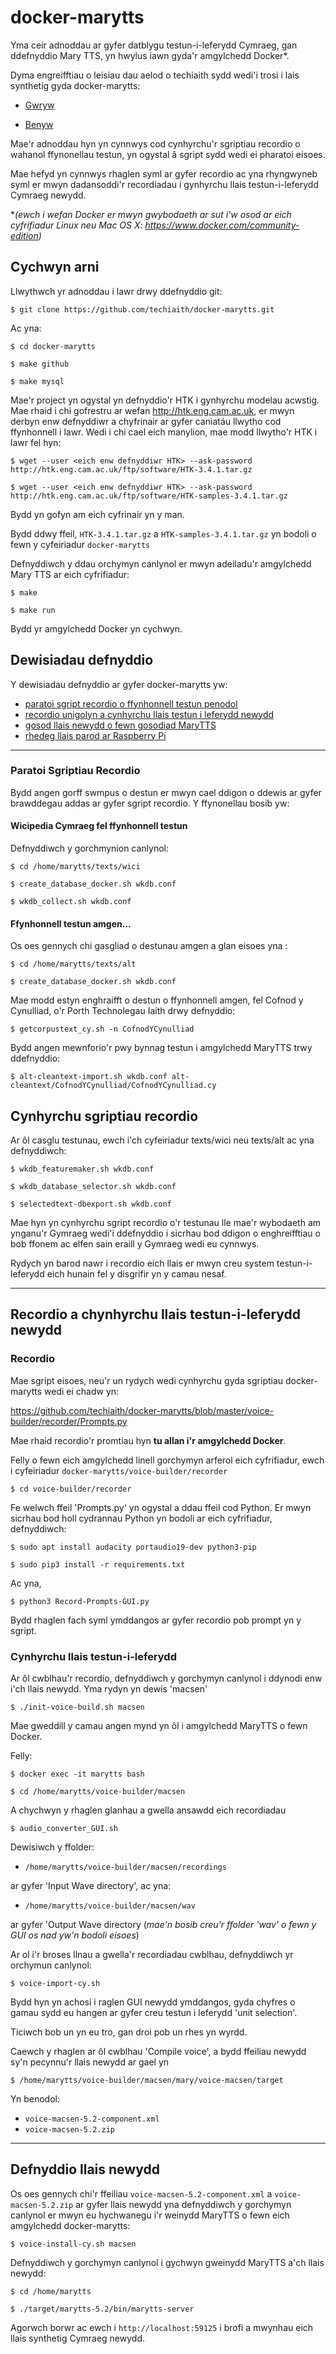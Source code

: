 # docker-marytts

Yma ceir adnoddau ar gyfer datblygu testun-i-leferydd Cymraeg, gan ddefnyddio 
Mary TTS, yn hwylus iawn gyda'r amgylchedd Docker*. 


Dyma engreifftiau o leisiau dau aelod o techiaith sydd wedi'i trosi i lais 
synthetig gyda docker-marytts:

 - [Gwryw](http://techiaith.cymru/wp-content/uploads/2017/03/MaryTTS-CY-1.wav)

 - [Benyw](http://techiaith.cymru/wp-content/uploads/2017/03/MaryTTS-CY-2.wav)

Mae'r adnoddau hyn yn cynnwys cod cynhyrchu'r sgriptiau recordio o wahanol ffynonellau
testun, yn ogystal â sgript sydd wedi ei pharatoi eisoes. 

Mae hefyd yn cynnwys rhaglen syml ar gyfer recordio ac yna rhyngwyneb syml er 
mwyn dadansoddi'r recordiadau i gynhyrchu llais testun-i-leferydd Cymraeg newydd. 


**(ewch i wefan Docker er mwyn gwybodaeth ar sut i'w osod ar eich cyfrifiadur Linux neu Mac OS X: https://www.docker.com/community-edition)*

## Cychwyn arni

Llwythwch yr adnoddau i lawr drwy ddefnyddio git:

`$ git clone https://github.com/techiaith/docker-marytts.git`

Ac yna:

`$ cd docker-marytts`

`$ make github`

`$ make mysql`

Mae'r project yn ogystal yn defnyddio'r HTK i gynhyrchu modelau acwstig. Mae rhaid i chi gofrestru ar wefan http://htk.eng.cam.ac.uk, er mwyn derbyn enw defnyddiwr a chyfrinair ar gyfer caniatáu llwytho cod ffynhonnell i lawr. Wedi i chi cael eich manylion, mae modd llwytho'r HTK i lawr fel hyn:

`$ wget --user <eich enw defnyddiwr HTK> --ask-password http://htk.eng.cam.ac.uk/ftp/software/HTK-3.4.1.tar.gz`

`$ wget --user <eich enw defnyddiwr HTK> --ask-password http://htk.eng.cam.ac.uk/ftp/software/HTK-samples-3.4.1.tar.gz`


Bydd yn gofyn am eich cyfrinair yn y man.

Bydd ddwy ffeil, `HTK-3.4.1.tar.gz` a `HTK-samples-3.4.1.tar.gz` yn bodoli o fewn y cyfeiriadur `docker-marytts`

Defnyddiwch y ddau orchymyn canlynol er mwyn adeiladu'r amgylchedd Mary TTS ar eich cyfrifiadur:

`$ make`

`$ make run`

Bydd yr amgylchedd Docker yn cychwyn.


## Dewisiadau defnyddio

Y dewisiadau defnyddio ar gyfer docker-marytts yw:

 * [paratoi sgript recordio o ffynhonnell testun penodol](#creusgript)
 * [recordio unigolyn a cynhyrchu llais testun i leferydd newydd](#recordiosgript)
 * [gosod llais newydd o fewn gosodiad MaryTTS](#defnyddiollais) 
 * [rhedeg llais parod ar Raspberry Pi](raspberrypi/README.md)

---

### <a name="creusgript"></a> Paratoi Sgriptiau Recordio

Bydd angen gorff swmpus o destun er mwyn cael ddigon o ddewis ar gyfer brawddegau 
addas ar gyfer sgript recordio. Y ffynonellau bosib yw:

#### Wicipedia Cymraeg fel ffynhonnell testun

Defnyddiwch y gorchmynion canlynol:

`$ cd /home/marytts/texts/wici`

`$ create_database_docker.sh wkdb.conf`

`$ wkdb_collect.sh wkdb.conf`


#### Ffynhonnell testun amgen...

Os oes gennych chi gasgliad o destunau amgen a glan eisoes yna :

`$ cd /home/marytts/texts/alt`

`$ create_database_docker.sh wkdb.conf`

Mae modd estyn enghraifft o destun o ffynhonnell amgen, fel Cofnod y Cynulliad, 
o'r Porth Technolegau Iaith drwy defnyddio:

`$ getcorpustext_cy.sh -n CofnodYCynulliad`

Bydd angen mewnforio'r pwy bynnag testun i amgylchedd MaryTTS trwy ddefnyddio:

`$ alt-cleantext-import.sh wkdb.conf alt-cleantext/CofnodYCynulliad/CofnodYCynulliad.cy`


## Cynhyrchu sgriptiau recordio

Ar ôl casglu testunau, ewch i'ch cyfeiriadur texts/wici neu texts/alt ac yna 
defnyddiwch:

`$ wkdb_featuremaker.sh wkdb.conf`

`$ wkdb_database_selector.sh wkdb.conf`

`$ selectedtext-dbexport.sh wkdb.conf`

Mae hyn yn cynhyrchu sgript recordio o'r testunau lle mae'r wybodaeth am ynganu'r 
Gymraeg wedi'i ddefnyddio i sicrhau bod ddigon o enghreifftiau o bob ffonem ac 
elfen sain eraill y Gymraeg wedi eu cynnwys.

Rydych yn barod nawr i recordio eich llais er mwyn creu system testun-i-leferydd 
eich hunain fel y disgrifir yn y camau nesaf.

---

## <a name="recordiosgript"></a> Recordio a chynhyrchu llais testun-i-leferydd newydd

### Recordio

Mae sgript eisoes, neu'r un rydych wedi cynhyrchu gyda sgriptiau docker-marytts
wedi ei chadw yn:

https://github.com/techiaith/docker-marytts/blob/master/voice-builder/recorder/Prompts.py

Mae rhaid recordio'r promtiau hyn **tu allan i'r amgylchedd Docker**. 

Felly o fewn eich amgylchedd linell gorchymyn arferol eich cyfrifiadur, ewch i 
cyfeiriadur `docker-marytts/voice-builder/recorder`

`$ cd voice-builder/recorder`

Fe welwch ffeil 'Prompts.py' yn ogystal a ddau ffeil cod Python. Er mwyn sicrhau 
bod holl cydrannau Python yn bodoli ar eich cyfrifiadur, defnyddiwch:

`$ sudo apt install audacity portaudio19-dev python3-pip`

`$ sudo pip3 install -r requirements.txt`

Ac yna, 

`$ python3 Record-Prompts-GUI.py`

Bydd rhaglen fach syml ymddangos ar gyfer recordio pob prompt yn y sgript. 


### Cynhyrchu llais testun-i-leferydd

Ar ôl cwblhau'r recordio, defnyddiwch y gorchymyn canlynol i ddynodi enw i'ch 
llais newydd. Yma rydyn yn dewis 'macsen'

`$ ./init-voice-build.sh macsen`

Mae gweddill y camau angen mynd yn ôl i amgylchedd MaryTTS o fewn Docker. 

Felly:

`$ docker exec -it marytts bash`

`$ cd /home/marytts/voice-builder/macsen`

A chychwyn y rhaglen glanhau a gwella ansawdd eich recordiadau

`$ audio_converter_GUI.sh`

Dewisiwch y ffolder:

 - `/home/marytts/voice-builder/macsen/recordings`

ar gyfer 'Input Wave directory', ac yna:

 - `/home/marytts/voice-builder/macsen/wav`

ar gyfer 'Output Wave directory (*mae'n bosib creu'r ffolder 'wav' o fewn y GUI 
os nad yw'n bodoli eisoes*)

Ar ol i'r broses llnau a gwella'r recordiadau cwblhau, defnyddiwch yr orchymun 
canlynol:

`$ voice-import-cy.sh`

Bydd hyn yn achosi i raglen GUI newydd ymddangos, gyda chyfres o gamau sydd eu 
hangen ar gyfer creu testun i leferydd 'unit selection'. 

Ticiwch bob un yn eu tro, gan droi pob un rhes yn wyrdd. 

Caewch y rhaglen ar ôl cwblhau 'Compile voice', a bydd ffeiliau newydd sy'n 
pecynnu'r llais newydd ar gael yn 

`$ /home/marytts/voice-builder/macsen/mary/voice-macsen/target`

Yn benodol:

 - `voice-macsen-5.2-component.xml`
 - `voice-macsen-5.2.zip`

--- 

## <a name="defnyddiollais"></a> Defnyddio llais newydd 

Os oes gennych chi'r ffeiliau `voice-macsen-5.2-component.xml` a 
`voice-macsen-5.2.zip` ar gyfer llais newydd yna defnyddiwch y gorchymyn canlynol 
er mwyn eu hychwanegu i'r weinydd MaryTTS o fewn eich amgylchedd docker-marytts:

`$ voice-install-cy.sh macsen`

Defnyddiwch y gorchymyn canlynol i gychwyn gweinydd MaryTTS a'ch llais newydd:

`$ cd /home/marytts`

`$ ./target/marytts-5.2/bin/marytts-server`

Agorwch borwr ac ewch i `http://localhost:59125` i brofi a mwynhau eich llais 
synthetig Cymraeg newydd.

